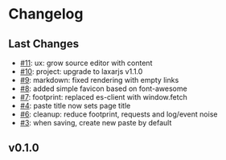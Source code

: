 # Changelog

## Last Changes

- [#11](https://github.com/x1B/paperdart/issues/11): ux: grow source editor with content
- [#10](https://github.com/x1B/paperdart/issues/10): project: upgrade to laxarjs v1.1.0
- [#9](https://github.com/x1B/paperdart/issues/9): markdown: fixed rendering with empty links
- [#8](https://github.com/x1B/paperdart/issues/8): added simple favicon based on font-awesome
- [#7](https://github.com/x1B/paperdart/issues/7): footprint: replaced es-client with window.fetch
- [#4](https://github.com/x1B/paperdart/issues/4): paste title now sets page title
- [#6](https://github.com/x1B/paperdart/issues/6): cleanup: reduce footprint, requests and log/event noise
- [#3](https://github.com/x1B/paperdart/issues/3): when saving, create new paste by default


## v0.1.0
